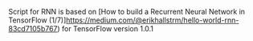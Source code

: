 Script for RNN is based on [How to build a Recurrent Neural Network in TensorFlow (1/7)]https://medium.com/@erikhallstrm/hello-world-rnn-83cd7105b767) for 
TensorFlow version 1.0.1